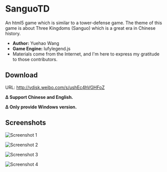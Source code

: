 # SanguoTD
An html5 game which is similar to a tower-defense game. The theme of this game is about Three Kingdoms (Sanguo) which is a great era in Chinese history.

- **Author:** Yuehao Wang
- **Game Engine:** lufylegend.js
- Materials come from the Internet, and I'm here to express my gratitude to those contributors.

## Download
URL: http://vdisk.weibo.com/s/ushEc4hVGHFoZ

**∆ Support Chinese and English.**

**∆ Only provide Windows version.**

## Screenshots

![Screenshot 1](http://yuehaowang.github.io/images/demo/sanguo_td1.png)

![Screenshot 2](http://yuehaowang.github.io/images/demo/sanguo_td2.png)

![Screenshot 3](http://yuehaowang.github.io/images/demo/sanguo_td3.png)

![Screenshot 4](http://yuehaowang.github.io/images/demo/sanguo_td4.png)

